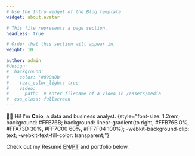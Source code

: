 ```yaml
---
# Use the Intro widget of the Blog template
widget: about.avatar

# This file represents a page section.
headless: true

# Order that this section will appear in.
weight: 10

author: admin
#design:
#  background:
#    color: '#090a0b'
#    text_color_light: true
#    video:
#      path:  # enter filename of a video in /assets/media
#  css_class: fullscreen
---
```


👋🏽 Hi! I'm **Caio**, a data and business analyst.
{style="font-size: 1.2rem; background: #FFB76B; background: linear-gradient(to right, #FFB76B 0%, #FFA73D 30%, #FF7C00 60%, #FF7F04 100%); -webkit-background-clip: text; -webkit-text-fill-color: transparent;"}

Check out my Resumé [EN](https://drive.google.com/file/d/1aEbjHDIgKXeTPWtVS4Jb351DH9FONJJX/view)/[PT](https://drive.google.com/file/d/1kybEdfcv1153zSTh1LH_V0VqcZsb5obn/view) and portfolio below.
